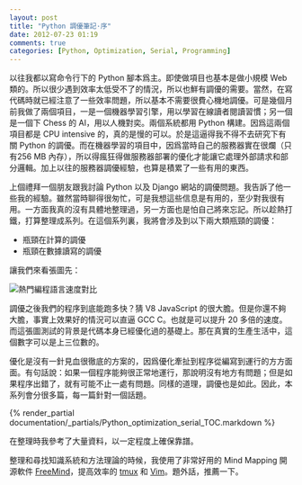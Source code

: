 ```yaml
---
layout: post
title: "Python 調優筆記·序"
date: 2012-07-23 01:19
comments: true
categories: [Python, Optimization, Serial, Programming]
---
```


以往我都以寫命令行下的 Python 腳本爲主。即使做項目也基本是做小規模 Web 類的。所以很少遇到效率太低受不了的情況，所以也鮮有調優的需要。當然，在寫代碼時就已經注意了一些效率問題，所以基本不需要很費心機地調優。可是幾個月前我做了兩個項目，一是一個機器學習引擎，用以學習在線讀者閱讀習慣；另一個是一個下 Chess 的 AI，用以人機對奕。<!-- more -->兩個系統都用 Python 構建。因爲這兩個項目都是 CPU intensive 的，真的是慢的可以。於是這逼得我不得不去研究下有關 Python
的調優。而在機器學習的項目中，因爲當時自己的服務器實在很爛（只有256 MB 內存），所以得瘋狂得做服務器部署的優化才能讓它處理外部請求和部分邏輯。加上以往的服務器調優經驗，也算是積累了一些有用的東西。

上個禮拜一個朋友跟我討論 Python 以及 Django 網站的調優問題。我告訴了他一些我的經驗。雖然當時聊得很匆忙，可是我想這些信息是有用的，至少對我很有用。一方面我真的沒有具體地整理過，另一方面也是怕自己將來忘記。所以趁熱打鐵，打算整理成系列。在這個系列裏，我將會涉及到以下兩大類瓶頸的調優：

- 瓶頸在計算的調優
- 瓶頸在數據讀寫的調優

讓我們來看張圖先：

![熱門編程語言速度對比](https://public.blu.livefilestore.com/y1pauSVpp8onRf0BIEWig2UQ0yvy0OYj-1bpinVGs6SqA4s4q2qZV1daZXxKrQXoG4ktnb0ddekeu2iTohP_PtyuQ/chart.png?psid=1 "熱門編程語言速度對比")

調優之後我們的程序到底能跑多快？猜 V8 JavaScript 的很大膽。但是你還不夠大膽，事實上效果好的情況可以直逼 GCC C。也就是可以提升 20 多倍的速度。而這張圖測試的背景是代碼本身已經優化過的基礎上。那在真實的生產生活中，這個數字可以是上三位數的。

優化是沒有一針見血很徹底的方案的，因爲優化牽扯到程序從編寫到運行的方方面面。有句話說：如果一個程序能夠很正常地運行，那說明沒有地方有問題；但是如果程序出錯了，就有可能不止一處有問題。同樣的道理，調優也是如此。因此，本系列會分很多篇，每一篇針對一個話題。

{% render_partial documentation/_partials/Python_optimization_serial_TOC.markdown %}

在整理時我參考了大量資料，以一定程度上確保靠譜。

整理和尋找知識系統和方法理論的時候，我使用了非常好用的 Mind Mapping 開源軟件 [FreeMind](http://freemind.sourceforge.net/wiki/index.php/Main_Page)，提高效率的 [tmux](http://tmux.sourceforge.net/) 和 [Vim](http://tmux.sourceforge.net/)。題外話，推薦一下。

